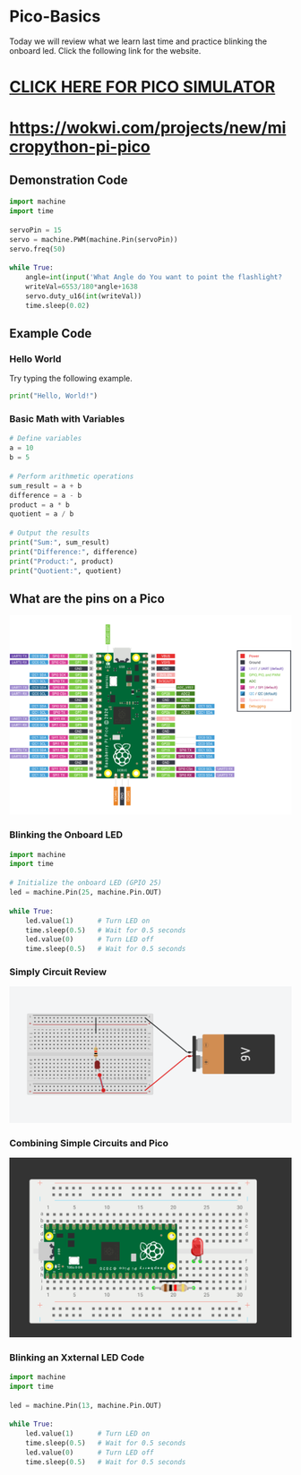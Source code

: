 # Pico-Basics

Today we will review what we learn last time and practice blinking the onboard led. Click the following link for the website.

# **[CLICK HERE FOR PICO SIMULATOR](https://wokwi.com/projects/new/micropython-pi-pico)**

# **https://wokwi.com/projects/new/micropython-pi-pico**

## Demonstration Code 

```python
import machine
import time

servoPin = 15
servo = machine.PWM(machine.Pin(servoPin))
servo.freq(50)

while True:
    angle=int(input('What Angle do You want to point the flashlight?  ')) 
    writeVal=6553/180*angle+1638
    servo.duty_u16(int(writeVal))
    time.sleep(0.02)
```

## Example Code

### Hello World

Try typing the following example.

```python
print("Hello, World!")
```
### Basic Math with Variables

```python
# Define variables
a = 10
b = 5

# Perform arithmetic operations
sum_result = a + b
difference = a - b
product = a * b
quotient = a / b

# Output the results
print("Sum:", sum_result)
print("Difference:", difference)
print("Product:", product)
print("Quotient:", quotient)

```

## What are the pins on a Pico

![Alt Text](pico-pinout.png)

### Blinking the Onboard LED

```python
import machine
import time

# Initialize the onboard LED (GPIO 25)
led = machine.Pin(25, machine.Pin.OUT)

while True:
    led.value(1)      # Turn LED on
    time.sleep(0.5)   # Wait for 0.5 seconds
    led.value(0)      # Turn LED off
    time.sleep(0.5)   # Wait for 0.5 seconds

```

### Simply Circuit Review

![Alt Text](simplecircuit.png)

### Combining Simple Circuits and Pico

![Alt Text](blink-externalLED.png)

### Blinking an Xxternal LED Code

```python
import machine
import time

led = machine.Pin(13, machine.Pin.OUT)

while True:
    led.value(1)      # Turn LED on
    time.sleep(0.5)   # Wait for 0.5 seconds
    led.value(0)      # Turn LED off
    time.sleep(0.5)   # Wait for 0.5 seconds

```

